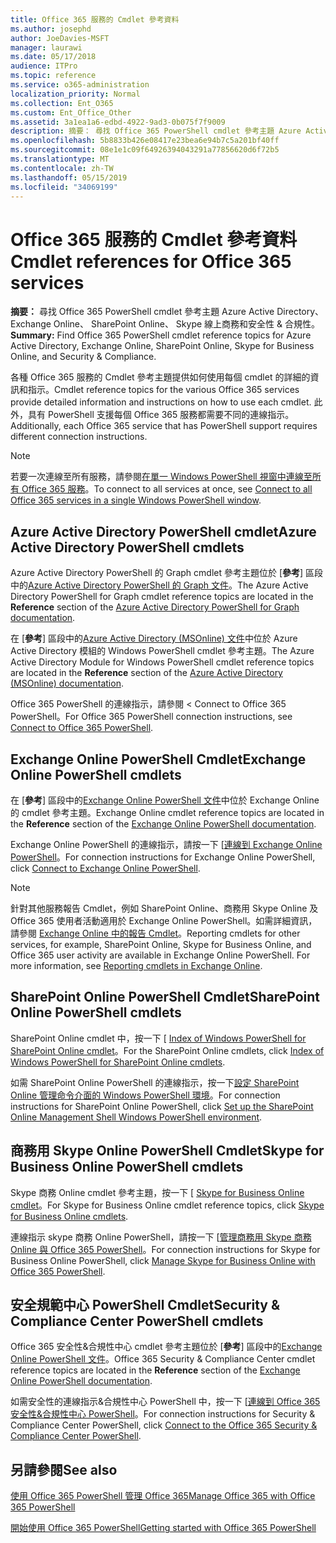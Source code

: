 ```yaml
---
title: Office 365 服務的 Cmdlet 參考資料
ms.author: josephd
author: JoeDavies-MSFT
manager: laurawi
ms.date: 05/17/2018
audience: ITPro
ms.topic: reference
ms.service: o365-administration
localization_priority: Normal
ms.collection: Ent_O365
ms.custom: Ent_Office_Other
ms.assetid: 3a1ea1a6-edbd-4922-9ad3-0b075f7f9009
description: 摘要： 尋找 Office 365 PowerShell cmdlet 參考主題 Azure Active Directory、 Exchange Online、 SharePoint Online、 Skype 線上商務和安全性 & 合規性。
ms.openlocfilehash: 5b8833b426e08417e23bea6e94b7c5a201bf40ff
ms.sourcegitcommit: 08e1e1c09f64926394043291a77856620d6f72b5
ms.translationtype: MT
ms.contentlocale: zh-TW
ms.lasthandoff: 05/15/2019
ms.locfileid: "34069199"
---
```

# <a name="cmdlet-references-for-office-365-services"></a><span data-ttu-id="70c27-103">Office 365 服務的 Cmdlet 參考資料</span><span class="sxs-lookup"><span data-stu-id="70c27-103">Cmdlet references for Office 365 services</span></span>

 <span data-ttu-id="70c27-104">**摘要：** 尋找 Office 365 PowerShell cmdlet 參考主題 Azure Active Directory、 Exchange Online、 SharePoint Online、 Skype 線上商務和安全性 & 合規性。</span><span class="sxs-lookup"><span data-stu-id="70c27-104">**Summary:** Find Office 365 PowerShell cmdlet reference topics for Azure Active Directory, Exchange Online, SharePoint Online, Skype for Business Online, and Security & Compliance.</span></span>
  
<span data-ttu-id="70c27-105">各種 Office 365 服務的 Cmdlet 參考主題提供如何使用每個 cmdlet 的詳細的資訊和指示。</span><span class="sxs-lookup"><span data-stu-id="70c27-105">Cmdlet reference topics for the various Office 365 services provide detailed information and instructions on how to use each cmdlet.</span></span> <span data-ttu-id="70c27-106">此外，具有 PowerShell 支援每個 Office 365 服務都需要不同的連線指示。</span><span class="sxs-lookup"><span data-stu-id="70c27-106">Additionally, each Office 365 service that has PowerShell support requires different connection instructions.</span></span>
  
> [!NOTE]
> <span data-ttu-id="70c27-107">若要一次連線至所有服務，請參閱[在單一 Windows PowerShell 視窗中連線至所有 Office 365 服務](connect-to-all-office-365-services-in-a-single-windows-powershell-window.md)。</span><span class="sxs-lookup"><span data-stu-id="70c27-107">To connect to all services at once, see [Connect to all Office 365 services in a single Windows PowerShell window](connect-to-all-office-365-services-in-a-single-windows-powershell-window.md).</span></span> 
  
## <a name="azure-active-directory-powershell-cmdlets"></a><span data-ttu-id="70c27-108">Azure Active Directory PowerShell cmdlet</span><span class="sxs-lookup"><span data-stu-id="70c27-108">Azure Active Directory PowerShell cmdlets</span></span>

<span data-ttu-id="70c27-109">Azure Active Directory PowerShell 的 Graph cmdlet 參考主題位於 [**參考**] 區段中的[Azure Active Directory PowerShell 的 Graph 文件](https://docs.microsoft.com/powershell/azure/active-directory/install-adv2?view=azureadps-2.0)。</span><span class="sxs-lookup"><span data-stu-id="70c27-109">The Azure Active Directory PowerShell for Graph cmdlet reference topics are located in the **Reference** section of the [Azure Active Directory PowerShell for Graph documentation](https://docs.microsoft.com/powershell/azure/active-directory/install-adv2?view=azureadps-2.0).</span></span>

<span data-ttu-id="70c27-110">在 [**參考**] 區段中的[Azure Active Directory (MSOnline) 文件](https://docs.microsoft.com/powershell/azure/active-directory/overview?view=azureadps-1.0)中位於 Azure Active Directory 模組的 Windows PowerShell cmdlet 參考主題。</span><span class="sxs-lookup"><span data-stu-id="70c27-110">The Azure Active Directory Module for Windows PowerShell cmdlet reference topics are located in the **Reference** section of the [Azure Active Directory (MSOnline) documentation](https://docs.microsoft.com/powershell/azure/active-directory/overview?view=azureadps-1.0).</span></span>

<span data-ttu-id="70c27-111">Office 365 PowerShell 的連線指示，請參閱 < <b0>Connect to Office 365 PowerShell</b0>。</span><span class="sxs-lookup"><span data-stu-id="70c27-111">For Office 365 PowerShell connection instructions, see [Connect to Office 365 PowerShell](connect-to-office-365-powershell.md).</span></span>
  
## <a name="exchange-online-powershell-cmdlets"></a><span data-ttu-id="70c27-112">Exchange Online PowerShell Cmdlet</span><span class="sxs-lookup"><span data-stu-id="70c27-112">Exchange Online PowerShell cmdlets</span></span>

<span data-ttu-id="70c27-113">在 [**參考**] 區段中的[Exchange Online PowerShell 文件](https://docs.microsoft.com/powershell/exchange/exchange-online/exchange-online-powershell?view=exchange-ps)中位於 Exchange Online 的 cmdlet 參考主題。</span><span class="sxs-lookup"><span data-stu-id="70c27-113">Exchange Online cmdlet reference topics are located in the **Reference** section of the [Exchange Online PowerShell documentation](https://docs.microsoft.com/powershell/exchange/exchange-online/exchange-online-powershell?view=exchange-ps).</span></span>
  
<span data-ttu-id="70c27-114">Exchange Online PowerShell 的連線指示，請按一下 [[連線到 Exchange Online PowerShell](https://go.microsoft.com/fwlink/p/?LinkId=396554)。</span><span class="sxs-lookup"><span data-stu-id="70c27-114">For connection instructions for Exchange Online PowerShell, click [Connect to Exchange Online PowerShell](https://go.microsoft.com/fwlink/p/?LinkId=396554).</span></span>
  
> [!NOTE]
> <span data-ttu-id="70c27-p102">針對其他服務報告 Cmdlet，例如 SharePoint Online、商務用 Skype Online 及 Office 365 使用者活動適用於 Exchange Online PowerShell。如需詳細資訊，請參閱 [Exchange Online 中的報告 Cmdlet](https://go.microsoft.com/fwlink/p/?LinkId=691595)。</span><span class="sxs-lookup"><span data-stu-id="70c27-p102">Reporting cmdlets for other services, for example, SharePoint Online, Skype for Business Online, and Office 365 user activity are available in Exchange Online PowerShell. For more information, see [Reporting cmdlets in Exchange Online](https://go.microsoft.com/fwlink/p/?LinkId=691595).</span></span> 
  
## <a name="sharepoint-online-powershell-cmdlets"></a><span data-ttu-id="70c27-117">SharePoint Online PowerShell Cmdlet</span><span class="sxs-lookup"><span data-stu-id="70c27-117">SharePoint Online PowerShell cmdlets</span></span>

<span data-ttu-id="70c27-118">SharePoint Online cmdlet 中，按一下 [ [Index of Windows PowerShell for SharePoint Online cmdlet](https://go.microsoft.com/fwlink/p/?LinkId=691476)。</span><span class="sxs-lookup"><span data-stu-id="70c27-118">For the SharePoint Online cmdlets, click [Index of Windows PowerShell for SharePoint Online cmdlets](https://go.microsoft.com/fwlink/p/?LinkId=691476).</span></span>
  
<span data-ttu-id="70c27-119">如需 SharePoint Online PowerShell 的連線指示，按一下[設定 SharePoint Online 管理命令介面的 Windows PowerShell 環境](https://go.microsoft.com/fwlink/p/?LinkId=691603)。</span><span class="sxs-lookup"><span data-stu-id="70c27-119">For connection instructions for SharePoint Online PowerShell, click [Set up the SharePoint Online Management Shell Windows PowerShell environment](https://go.microsoft.com/fwlink/p/?LinkId=691603).</span></span>
  
## <a name="skype-for-business-online-powershell-cmdlets"></a><span data-ttu-id="70c27-120">商務用 Skype Online PowerShell Cmdlet</span><span class="sxs-lookup"><span data-stu-id="70c27-120">Skype for Business Online PowerShell cmdlets</span></span>

<span data-ttu-id="70c27-121">Skype 商務 Online cmdlet 參考主題，按一下 [ [Skype for Business Online cmdlet](https://technet.microsoft.com/library/mt228132.aspx)。</span><span class="sxs-lookup"><span data-stu-id="70c27-121">For Skype for Business Online cmdlet reference topics, click [Skype for Business Online cmdlets](https://technet.microsoft.com/library/mt228132.aspx).</span></span>
  
<span data-ttu-id="70c27-122">連線指示 skype 商務 Online PowerShell，請按一下 [[管理商務用 Skype 商務 Online 與 Office 365 PowerShell](manage-skype-for-business-online-with-office-365-powershell.md)。</span><span class="sxs-lookup"><span data-stu-id="70c27-122">For connection instructions for Skype for Business Online PowerShell, click [Manage Skype for Business Online with Office 365 PowerShell](manage-skype-for-business-online-with-office-365-powershell.md).</span></span>

## <a name="security-amp-compliance-center-powershell-cmdlets"></a><span data-ttu-id="70c27-123">安全規範中心 PowerShell Cmdlet</span><span class="sxs-lookup"><span data-stu-id="70c27-123">Security &amp; Compliance Center PowerShell cmdlets</span></span>

<span data-ttu-id="70c27-124">Office 365 安全性&amp;合規性中心 cmdlet 參考主題位於 [**參考**] 區段中的[Exchange Online PowerShell 文件](https://docs.microsoft.com/powershell/exchange/exchange-online/exchange-online-powershell?view=exchange-ps)。</span><span class="sxs-lookup"><span data-stu-id="70c27-124">Office 365 Security &amp; Compliance Center cmdlet reference topics are located in the **Reference** section of the [Exchange Online PowerShell documentation](https://docs.microsoft.com/powershell/exchange/exchange-online/exchange-online-powershell?view=exchange-ps).</span></span>
  
<span data-ttu-id="70c27-125">如需安全性的連線指示&amp;合規性中心 PowerShell 中，按一下 [[連線到 Office 365 安全性&amp;合規性中心 PowerShell](https://docs.microsoft.com/powershell/exchange/office-365-scc/connect-to-scc-powershell/connect-to-scc-powershell?view=exchange-ps)。</span><span class="sxs-lookup"><span data-stu-id="70c27-125">For connection instructions for Security &amp; Compliance Center PowerShell, click [Connect to the Office 365 Security &amp; Compliance Center PowerShell](https://docs.microsoft.com/powershell/exchange/office-365-scc/connect-to-scc-powershell/connect-to-scc-powershell?view=exchange-ps).</span></span>


  
## <a name="see-also"></a><span data-ttu-id="70c27-126">另請參閱</span><span class="sxs-lookup"><span data-stu-id="70c27-126">See also</span></span>

[<span data-ttu-id="70c27-127">使用 Office 365 PowerShell 管理 Office 365</span><span class="sxs-lookup"><span data-stu-id="70c27-127">Manage Office 365 with Office 365 PowerShell</span></span>](manage-office-365-with-office-365-powershell.md)
  
[<span data-ttu-id="70c27-128">開始使用 Office 365 PowerShell</span><span class="sxs-lookup"><span data-stu-id="70c27-128">Getting started with Office 365 PowerShell</span></span>](getting-started-with-office-365-powershell.md)

